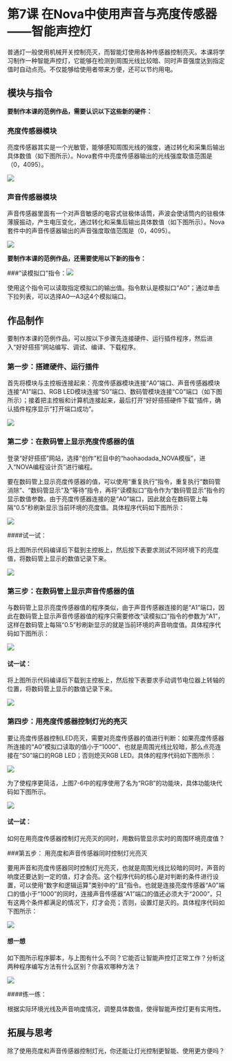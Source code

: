 # 第7课  在Nova中使用声音与亮度传感器——智能声控灯


普通灯一般使用机械开关控制亮灭，而智能灯使用各种传感器控制亮灭。本课将学习制作一种智能声控灯，它能够在检测到周围光线比较暗、同时声音强度达到指定值时自动点亮。不仅能够给使用者带来方便，还可以节约用电。



## 模块与指令

**要制作本课的范例作品，需要认识以下这些新的硬件：**

### 亮度传感器模块

亮度传感器其实是一个光敏管，能够感知周围光线的强度，通过转化和采集后输出具体数值（如下图所示）。Nova套件中亮度传感器输出的光线强度取值范围是（0，4095）。

![](../../.gitbook/assets/sa7-1.png)

### 声音传感器模块

声音传感器里面有一个对声音敏感的电容式驻极体话筒，声波会使话筒内的驻极体薄膜振动，产生电压变化，通过转化和采集后输出具体数值（如下图所示）。Nova套件中的声音传感器输出的声音强度取值范围是（0，4095）。

![](../../.gitbook/assets/sa7-2.png)



**要制作本课的范例作品，还需要使用以下新的指令：**

###“读模拟口”指令：![](../../.gitbook/assets/sa7a.png)

使用这个指令可以读取指定模拟口的输出值。指令默认是模拟口“A0”；通过单击下拉列表，可以选择A0—A3这4个模拟端口。



## 作品制作

要制作本课的范例作品，可以按以下步骤先连接硬件、运行插件程序，然后进入“好好搭搭”网站编写、调试、编译、下载程序。



### 第一步：搭建硬件、运行插件

首先将模块与主控板连接起来：亮度传感器模块连接“A0”端口、声音传感器模块连接“A1”端口、RGB LED模块连接“S0”端口、数码管模块连接“C0”端口（如下图所示）；接着把主控板和计算机连接起来，最后打开“好好搭搭硬件下载”插件，确认插件程序显示“打开端口成功”。

![](../../.gitbook/assets/sa7-3.png)



### 第二步：在数码管上显示亮度传感器的值

登录“好好搭搭”网站，选择“创作”栏目中的“haohaodada_NOVA模版”，进入“NOVA编程设计页”进行编程。

要在数码管上显示亮度传感器的值，可以使用“重复执行”指令，重复执行“数码管消除”、“数码管显示”及“等待”指令，再将“读模拟口”指令作为“数码管显示”指令的显示数值参数。由于亮度传感器连接的是“A0”端口，因此就会在数码管上每隔“0.5”秒刷新显示当前环境的亮度值。具体程序代码如下图所示：

![](../../.gitbook/assets/sa7-4.png)

 ####试一试：

 将上图所示代码编译后下载到主控板上，然后按下表要求测试不同环境下的亮度值，将数码管上显示的数值记录下来。

![](../../.gitbook/assets/sa7-4-5.png)



### 第三步：在数码管上显示声音传感器的值

与数码管上显示亮度传感器值的程序类似，由于声音传感器连接的是“A1”端口，因此在数码管上显示声音传感器值的程序只需要修改“读模拟口”指令的参数为“A1”，这样在数码管上每隔“0.5”秒刷新显示的就是当前环境的声音响度值。具体程序代码如下图所示：

![](../../.gitbook/assets/sa7-5.png)



 #### 试一试：

 将上图所示代码编译后下载到主控板上，然后按下表要求手动调节电位器上转轴的位置，将数码管上显示的数值记录下来。

![](../../.gitbook/assets/sa7-5-5.png)



### 第四步：用亮度传感器控制灯光的亮灭

要让亮度传感器控制LED亮灭，需要对亮度传感器的值进行判断：如果亮度传感器所连接的“A0”模拟口读取的值小于“1000”、也就是周围光线比较暗，那么点亮连接在“S0”端口的RGB LED；否则熄灭RGB LED。具体的程序代码如下图所示：

![](../../.gitbook/assets/sa7-6.png)

为了使程序更简洁，上图7-6中的程序使用了名为“RGB”的功能块，具体功能块代码如下图所示。

![](../../.gitbook/assets/sa7-7.png)



 #### 试一试：

 如何在用亮度传感器控制灯光亮灭的同时，用数码管显示实时的周围环境亮度值？



###第五步： 用亮度和声音传感器同时控制灯光亮灭                       	 

要用声音和亮度传感器同时控制灯光亮灭，也就是周围光线比较暗的同时，声音的响度还要达到一定的值，灯才会亮。这个程序代码的核心是对判断的条件进行设置，可以使用“数字和逻辑运算”类别中的“且”指令。也就是连接亮度传感器“A0”端口的值小于“1000”的同时，连接声音传感器“A1”端口的值还必须大于“2000”，只有这两个条件都满足的情况下，灯才会亮；否则，设置灯是灭的。具体程序代码如下图所示：

![](../../.gitbook/assets/sa7-8.png)

 #### 想一想

 如下图所示程序脚本，与上图有什么不同？它能否让智能声控灯正常工作？分析这两种程序编写方法有什么区别？你喜欢哪种方法？

![](../../.gitbook/assets/sa7-9.png)



 ####练一练：

 根据实际环境光线及声音响度情况，调整具体数值，使得智能声控灯更有实用性。



## 拓展与思考

除了使用亮度和声音传感器控制灯光，你还能让灯光控制更智能、使用更方便吗？